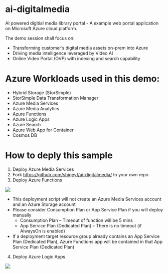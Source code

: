 ﻿---
services: media-services,functions, comsmosdb, search
platforms: dotnet, python
author: shigeyf, yoichika
---

# ai-digitalmedia
AI powered digitial media library portal - A example web portal application on Microsoft Azure cloud platform.

The demo session shall focus on:
 * Transforming customer’s digital media assets on-prem into Azure
 * Driving media intelligence leveraged by Video AI
 * Online Video Portal (OVP) with indexing and search capability

# Azure Workloads used in this demo:
 - Hybrid Storage (StorSimple)
 - StorSimple Data Transformation Manager
 - Azure Media Services
 - Azure Media Analytics
 - Azure Functions
 - Azure Logic Apps
 - Azure Search
 - Azure Web App for Container
 - Cosmos DB

# How to deply this sample

1. Deploy Azure Media Services
2. Fork https://github.com/shigeyf/ai-digitalmedia/ to your own repo
3. Deploy Azure Functions  

  <a href="https://portal.azure.com/#create/Microsoft.Template/uri/https%3A%2F%2Fraw.githubusercontent.com%2Fshigeyf%2Fai-digitalmedia%2Fmaster%2Fazuredeploy.json" target="_blank"><img src="http://azuredeploy.net/deploybutton.png"/></a>  

  * This deployment script will not create an Azure Media Services account and an Azure Storage account 
  * Please consider Consumption Plan or App Service Plan if you will deploy manually
    * Consumption Plan – Timeout of function will be 5 mins
    * App Service Plan (Dedicated Plan) – There is no timeout (if AlwaysOn is enabled)
  * If a deployment target resource group already contains an App Service Plan (Dedicated Plan), Azure Functions app will be contained in that App Service Plan (Dedicated Plan)

4. Deploy Azure Logic Apps

  <a href="" target="_blank"><img src="http://azuredeploy.net/deploybutton.png"/></a>  
